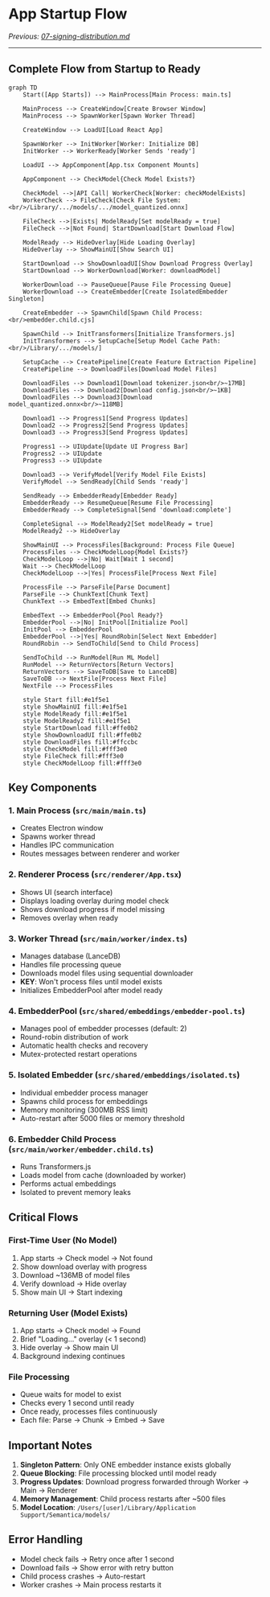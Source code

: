 # App Startup Flow

*Previous: [07-signing-distribution.md](./07-signing-distribution.md)*

---

## Complete Flow from Startup to Ready

```mermaid
graph TD
    Start([App Starts]) --> MainProcess[Main Process: main.ts]
    
    MainProcess --> CreateWindow[Create Browser Window]
    MainProcess --> SpawnWorker[Spawn Worker Thread]
    
    CreateWindow --> LoadUI[Load React App]
    
    SpawnWorker --> InitWorker[Worker: Initialize DB]
    InitWorker --> WorkerReady[Worker Sends 'ready']
    
    LoadUI --> AppComponent[App.tsx Component Mounts]
    
    AppComponent --> CheckModel{Check Model Exists?}
    
    CheckModel -->|API Call| WorkerCheck[Worker: checkModelExists]
    WorkerCheck --> FileCheck[Check File System:<br/>/Library/.../models/.../model_quantized.onnx]
    
    FileCheck -->|Exists| ModelReady[Set modelReady = true]
    FileCheck -->|Not Found| StartDownload[Start Download Flow]
    
    ModelReady --> HideOverlay[Hide Loading Overlay]
    HideOverlay --> ShowMainUI[Show Search UI]
    
    StartDownload --> ShowDownloadUI[Show Download Progress Overlay]
    StartDownload --> WorkerDownload[Worker: downloadModel]
    
    WorkerDownload --> PauseQueue[Pause File Processing Queue]
    WorkerDownload --> CreateEmbedder[Create IsolatedEmbedder Singleton]
    
    CreateEmbedder --> SpawnChild[Spawn Child Process:<br/>embedder.child.cjs]
    
    SpawnChild --> InitTransformers[Initialize Transformers.js]
    InitTransformers --> SetupCache[Setup Model Cache Path:<br/>/Library/.../models/]
    
    SetupCache --> CreatePipeline[Create Feature Extraction Pipeline]
    CreatePipeline --> DownloadFiles[Download Model Files]
    
    DownloadFiles --> Download1[Download tokenizer.json<br/>~17MB]
    DownloadFiles --> Download2[Download config.json<br/>~1KB]
    DownloadFiles --> Download3[Download model_quantized.onnx<br/>~118MB]
    
    Download1 --> Progress1[Send Progress Updates]
    Download2 --> Progress2[Send Progress Updates]
    Download3 --> Progress3[Send Progress Updates]
    
    Progress1 --> UIUpdate[Update UI Progress Bar]
    Progress2 --> UIUpdate
    Progress3 --> UIUpdate
    
    Download3 --> VerifyModel[Verify Model File Exists]
    VerifyModel --> SendReady[Child Sends 'ready']
    
    SendReady --> EmbedderReady[Embedder Ready]
    EmbedderReady --> ResumeQueue[Resume File Processing]
    EmbedderReady --> CompleteSignal[Send 'download:complete']
    
    CompleteSignal --> ModelReady2[Set modelReady = true]
    ModelReady2 --> HideOverlay
    
    ShowMainUI --> ProcessFiles[Background: Process File Queue]
    ProcessFiles --> CheckModelLoop{Model Exists?}
    CheckModelLoop -->|No| Wait[Wait 1 second]
    Wait --> CheckModelLoop
    CheckModelLoop -->|Yes| ProcessFile[Process Next File]
    
    ProcessFile --> ParseFile[Parse Document]
    ParseFile --> ChunkText[Chunk Text]
    ChunkText --> EmbedText[Embed Chunks]
    
    EmbedText --> EmbedderPool{Pool Ready?}
    EmbedderPool -->|No| InitPool[Initialize Pool]
    InitPool --> EmbedderPool
    EmbedderPool -->|Yes| RoundRobin[Select Next Embedder]
    RoundRobin --> SendToChild[Send to Child Process]
    
    SendToChild --> RunModel[Run ML Model]
    RunModel --> ReturnVectors[Return Vectors]
    ReturnVectors --> SaveToDB[Save to LanceDB]
    SaveToDB --> NextFile[Process Next File]
    NextFile --> ProcessFiles
    
    style Start fill:#e1f5e1
    style ShowMainUI fill:#e1f5e1
    style ModelReady fill:#e1f5e1
    style ModelReady2 fill:#e1f5e1
    style StartDownload fill:#ffe0b2
    style ShowDownloadUI fill:#ffe0b2
    style DownloadFiles fill:#ffccbc
    style CheckModel fill:#fff3e0
    style FileCheck fill:#fff3e0
    style CheckModelLoop fill:#fff3e0
```

## Key Components

### 1. **Main Process** (`src/main/main.ts`)
- Creates Electron window
- Spawns worker thread
- Handles IPC communication
- Routes messages between renderer and worker

### 2. **Renderer Process** (`src/renderer/App.tsx`)
- Shows UI (search interface)
- Displays loading overlay during model check
- Shows download progress if model missing
- Removes overlay when ready

### 3. **Worker Thread** (`src/main/worker/index.ts`)
- Manages database (LanceDB)
- Handles file processing queue
- Downloads model files using sequential downloader
- **KEY**: Won't process files until model exists
- Initializes EmbedderPool after model ready

### 4. **EmbedderPool** (`src/shared/embeddings/embedder-pool.ts`)
- Manages pool of embedder processes (default: 2)
- Round-robin distribution of work
- Automatic health checks and recovery
- Mutex-protected restart operations

### 5. **Isolated Embedder** (`src/shared/embeddings/isolated.ts`)
- Individual embedder process manager
- Spawns child process for embeddings
- Memory monitoring (300MB RSS limit)
- Auto-restart after 5000 files or memory threshold

### 6. **Embedder Child Process** (`src/main/worker/embedder.child.ts`)
- Runs Transformers.js
- Loads model from cache (downloaded by worker)
- Performs actual embeddings
- Isolated to prevent memory leaks

## Critical Flows

### First-Time User (No Model)
1. App starts → Check model → Not found
2. Show download overlay with progress
3. Download ~136MB of model files
4. Verify download → Hide overlay
5. Show main UI → Start indexing

### Returning User (Model Exists)
1. App starts → Check model → Found
2. Brief "Loading..." overlay (< 1 second)
3. Hide overlay → Show main UI
4. Background indexing continues

### File Processing
- Queue waits for model to exist
- Checks every 1 second until ready
- Once ready, processes files continuously
- Each file: Parse → Chunk → Embed → Save

## Important Notes

1. **Singleton Pattern**: Only ONE embedder instance exists globally
2. **Queue Blocking**: File processing blocked until model ready
3. **Progress Updates**: Download progress forwarded through Worker → Main → Renderer
4. **Memory Management**: Child process restarts after ~500 files
5. **Model Location**: `/Users/[user]/Library/Application Support/Semantica/models/`

## Error Handling

- Model check fails → Retry once after 1 second
- Download fails → Show error with retry button
- Child process crashes → Auto-restart
- Worker crashes → Main process restarts it